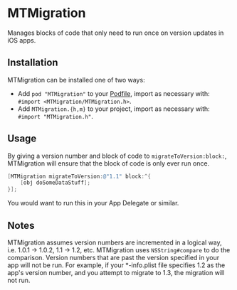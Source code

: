 MTMigration
===========

Manages blocks of code that only need to run once on version updates in iOS apps.

## Installation

MTMigration can be installed one of two ways:

* Add `pod "MTMigration"` to your [Podfile](http://cocoapods.org), import as necessary with: `#import <MTMigration/MTMigration.h>`.
* Add `MTMigration.{h,m}` to your project, import as necessary with: `#import "MTMigration.h"`.

## Usage

By giving a version number and block of code to `migrateToVersion:block:`, MTMigration will ensure that the block of code is
only ever run once.

```objective-c
[MTMigration migrateToVersion:@"1.1" block:^{
    [obj doSomeDataStuff];
}];
```

You would want to run this in your App Delegate or similar.

## Notes

MTMigration assumes version numbers are incremented in a logical way, i.e. 1.0.1 -> 1.0.2, 1.1 -> 1.2, etc. MTMigration uses
`NSString#compare` to do the comparison. Version numbers that are past the version specified in your app will not be run. For
example, if your *-info.plist file specifies 1.2 as the app's version number, and you attempt to migrate to 1.3, the migration
will not run.
